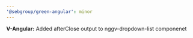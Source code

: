 ```yaml
---
'@sebgroup/green-angular': minor
---
```


**V-Angular:** Added afterClose output to nggv-dropdown-list componenet
